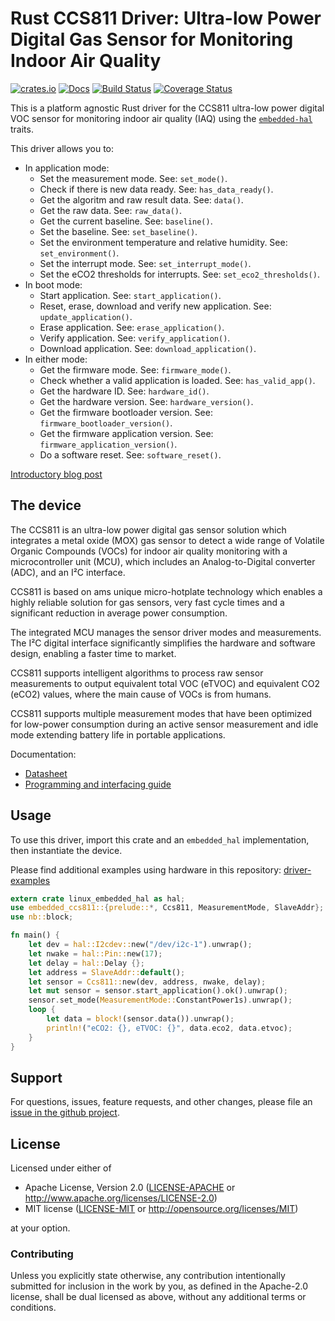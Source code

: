 # Rust CCS811 Driver: Ultra-low Power Digital Gas Sensor for Monitoring Indoor Air Quality

[![crates.io](https://img.shields.io/crates/v/embedded-ccs811.svg)](https://crates.io/crates/embedded-ccs811)
[![Docs](https://docs.rs/embedded-ccs811/badge.svg)](https://docs.rs/embedded-ccs811)
[![Build Status](https://travis-ci.com/eldruin/embedded-ccs811-rs.svg?branch=master)](https://travis-ci.com/eldruin/embedded-ccs811-rs)
[![Coverage Status](https://coveralls.io/repos/github/eldruin/embedded-ccs811-rs/badge.svg?branch=master)](https://coveralls.io/github/eldruin/embedded-ccs811-rs?branch=master)

This is a platform agnostic Rust driver for the CCS811 ultra-low power
digital VOC sensor for monitoring indoor air quality (IAQ) using
the [`embedded-hal`] traits.

This driver allows you to:
- In application mode:
    - Set the measurement mode. See: `set_mode()`.
    - Check if there is new data ready. See: `has_data_ready()`.
    - Get the algoritm and raw result data. See: `data()`.
    - Get the raw data. See: `raw_data()`.
    - Get the current baseline. See: `baseline()`.
    - Set the baseline. See: `set_baseline()`.
    - Set the environment temperature and relative humidity. See: `set_environment()`.
    - Set the interrupt mode. See: `set_interrupt_mode()`.
    - Set the eCO2 thresholds for interrupts. See: `set_eco2_thresholds()`.
- In boot mode:
    - Start application. See: `start_application()`.
    - Reset, erase, download and verify new application. See: `update_application()`.
    - Erase application. See: `erase_application()`.
    - Verify application. See: `verify_application()`.
    - Download application. See: `download_application()`.
- In either mode:
    - Get the firmware mode. See: `firmware_mode()`.
    - Check whether a valid application is loaded. See: `has_valid_app()`.
    - Get the hardware ID. See: `hardware_id()`.
    - Get the hardware version. See: `hardware_version()`.
    - Get the firmware bootloader version. See: `firmware_bootloader_version()`.
    - Get the firmware application version. See: `firmware_application_version()`.
    - Do a software reset. See: `software_reset()`.

[Introductory blog post](https://blog.eldruin.com/ccs811-indoor-air-quality-sensor-driver-in-rust)

## The device

The CCS811 is an ultra-low power digital gas sensor solution which
integrates a metal oxide (MOX) gas sensor to detect a wide range of
Volatile Organic Compounds (VOCs) for indoor air quality monitoring
with a microcontroller unit (MCU), which includes an Analog-to-Digital
converter (ADC), and an I²C interface.

CCS811 is based on ams unique micro-hotplate technology which enables a
highly reliable solution for gas sensors, very fast cycle times and a 
significant reduction in average power consumption.

The integrated MCU manages the sensor driver modes and measurements.
The I²C digital interface significantly simplifies the hardware and
software design, enabling a faster time to market.

CCS811 supports intelligent algorithms to process raw sensor measurements
to output equivalent total VOC (eTVOC) and equivalent CO2 (eCO2) values,
where the main cause of VOCs is from humans.

CCS811 supports multiple measurement modes that have been optimized for
low-power consumption during an active sensor measurement and idle mode
extending battery life in portable applications.

Documentation:
- [Datasheet](https://www.sciosense.com/wp-content/uploads/2020/01/CCS811-Datasheet.pdf)
- [Programming and interfacing guide](https://www.sciosense.com/wp-content/uploads/2020/01/CCS811-Application-Note-Programming-and-interfacing-guide.pdf)

## Usage

To use this driver, import this crate and an `embedded_hal` implementation,
then instantiate the device.

Please find additional examples using hardware in this repository: [driver-examples]

[driver-examples]: https://github.com/eldruin/driver-examples

```rust
extern crate linux_embedded_hal as hal;
use embedded_ccs811::{prelude::*, Ccs811, MeasurementMode, SlaveAddr};
use nb::block;

fn main() {
    let dev = hal::I2cdev::new("/dev/i2c-1").unwrap();
    let nwake = hal::Pin::new(17);
    let delay = hal::Delay {};
    let address = SlaveAddr::default();
    let sensor = Ccs811::new(dev, address, nwake, delay);
    let mut sensor = sensor.start_application().ok().unwrap();
    sensor.set_mode(MeasurementMode::ConstantPower1s).unwrap();
    loop {
        let data = block!(sensor.data()).unwrap();
        println!("eCO2: {}, eTVOC: {}", data.eco2, data.etvoc);
    }
}
```

## Support

For questions, issues, feature requests, and other changes, please file an
[issue in the github project](https://github.com/eldruin/embedded-ccs811-rs/issues).

## License

Licensed under either of

 * Apache License, Version 2.0 ([LICENSE-APACHE](LICENSE-APACHE) or
   http://www.apache.org/licenses/LICENSE-2.0)
 * MIT license ([LICENSE-MIT](LICENSE-MIT) or
   http://opensource.org/licenses/MIT)

at your option.

### Contributing

Unless you explicitly state otherwise, any contribution intentionally submitted
for inclusion in the work by you, as defined in the Apache-2.0 license, shall
be dual licensed as above, without any additional terms or conditions.

[`embedded-hal`]: https://github.com/rust-embedded/embedded-hal
